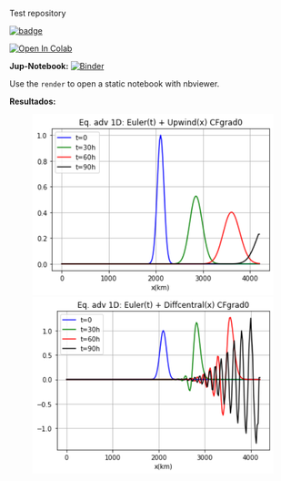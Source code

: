 
Test repository

[![badge](https://raw.githubusercontent.com/jupyter/design/master/logos/Badges/nbviewer_badge.svg)](https://github.com/JeancarloFU/test1/test.ipynb)

[![Open In Colab](https://colab.research.google.com/assets/colab-badge.svg)](https://colab.research.google.com/github/JeancarloFU/test1/blob/master/test.ipynb)

**Jup-Notebook:** [![Binder](https://mybinder.org/badge_logo.svg)](https://mybinder.org/v2/gh/JeancarloFU/test1/master?filepath=test.ipynb)

Use the `render` to open a static notebook with nbviewer.

**Resultados:**
<div align="center">
<img src="figs/Eq_adveccion_1D_Euler(t)-Upwind(x).png" width="425"/>
<img src="figs/Eq_adveccion_1D_Euler(t)-CenDiff(x).png" width="425"/>
</div>

